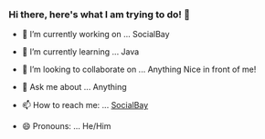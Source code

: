 
### Hi there, here's what I am trying to do! 👋


- 🔭 I’m currently working on ... SocialBay
- 🌱 I’m currently learning ... Java
- 👯 I’m looking to collaborate on ... Anything Nice in front of me!

- 💬 Ask me about ... Anything
- 📫 How to reach me: ... [SocialBay](https://socialbay.herokuapp.com/contact)
- 😄 Pronouns: ... He/Him

